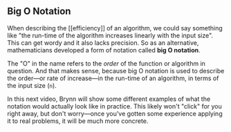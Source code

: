 ## Big O Notation

When describing the [[efficiency]] of an algorithm, we could say something like "the run-time of the algorithm increases linearly with the input size". This can get wordy and it also lacks precision. So as an alternative, mathematicians developed a form of notation called **big O notation**.

The "O" in the name refers to the _order_ of the function or algorithm in question. And that makes sense, because big O notation is used to describe the order—or rate of increase—in the run-time of an algorithm, in terms of the input size (`n`).

In this next video, Brynn will show some different examples of what the notation would actually look like in practice. This likely won't "click" for you right away, but don't worry—once you've gotten some experience applying it to real problems, it will be much more concrete.